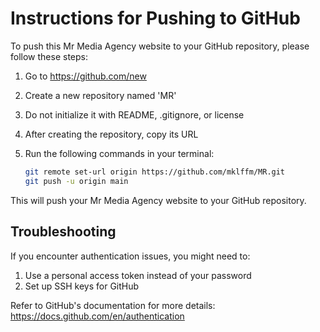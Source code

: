 # Instructions for Pushing to GitHub

To push this Mr Media Agency website to your GitHub repository, please follow these steps:

1. Go to https://github.com/new
2. Create a new repository named 'MR'
3. Do not initialize it with README, .gitignore, or license
4. After creating the repository, copy its URL
5. Run the following commands in your terminal:

   ```bash
   git remote set-url origin https://github.com/mklffm/MR.git
   git push -u origin main
   ```

This will push your Mr Media Agency website to your GitHub repository.

## Troubleshooting

If you encounter authentication issues, you might need to:

1. Use a personal access token instead of your password
2. Set up SSH keys for GitHub

Refer to GitHub's documentation for more details: https://docs.github.com/en/authentication